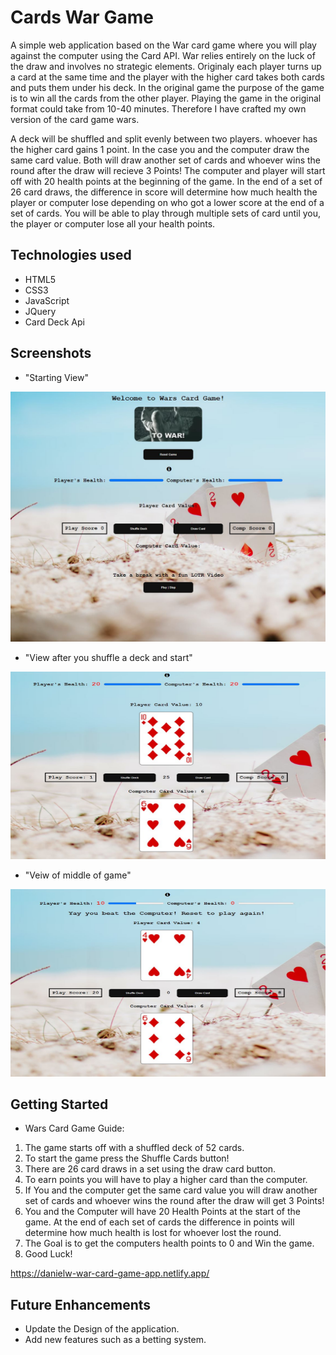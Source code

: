 # Cards War Game

A simple web application based on the War card game where you will play against the computer using the Card API. War relies entirely on the luck of the draw and involves no strategic elements. Originaly each player turns up a card at the same time and the player with the higher card takes both cards and puts them under his deck. In the original game the purpose of the game is to win all the cards from the other player. Playing the game in the original format could take from 10-40 minutes. Therefore I have crafted my own version of the card game wars.

A deck will be shuffled and split evenly between two players. whoever has the higher card gains 1 point. In the case you and the computer draw the same card value. Both will draw another set of cards and whoever wins the round after the draw will recieve 3 Points! The computer and player will start off with 20 health points at the beginning of the game. In the end of a set of 26 card draws, the difference in score will determine how much health the player or computer lose depending on who got a lower score at the end of a set of cards. You will be able to play through multiple sets of card until you, the player or computer lose all your health points.

## Technologies used
- HTML5
- CSS3
- JavaScript
- JQuery
- Card Deck Api

## Screenshots
- "Starting View"
<img src="./images/screenshot1WarGame.jpg" width="700" height="400">

- "View after you shuffle a deck and start"
<img src="/images/screenshot2WarGame.jpg" width="700" height="300">

- "Veiw of middle of game"
<img src="/images/screenshot3WarGame.jpg" width="700" height="300">



## Getting Started
 - Wars Card Game Guide:            
1. The game starts off with a shuffled deck of 52 cards.
2. To start the game press the Shuffle Cards button!
3. There are 26 card draws in a set using the draw card button.
4. To earn points you will have to play a higher card than the computer.
5. If You and the computer get the same card value you will draw another set of cards and whoever wins the round after the draw will get 3 Points!
6. You and the Computer will have 20 Health Points at the start of the game. At the end of each set of cards the difference in points will determine how much health is lost for whoever lost the round.
7. The Goal is to get the computers health points to 0 and Win the game.
8. Good Luck!
            
  https://danielw-war-card-game-app.netlify.app/

## Future Enhancements
- Update the Design of the application.
- Add new features such as a betting system.
